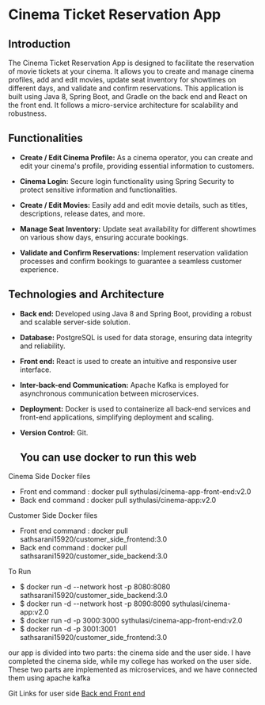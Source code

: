# Cinema Ticket Reservation App

## Introduction

The Cinema Ticket Reservation App is designed to facilitate the reservation of movie tickets at your cinema. It allows you to create and manage cinema profiles, add and edit movies, update seat inventory for showtimes on different days, and validate and confirm reservations. This application is built using Java 8, Spring Boot, and Gradle on the back end and React on the front end. It follows a micro-service architecture for scalability and robustness.


## Functionalities

- **Create / Edit Cinema Profile:** As a cinema operator, you can create and edit your cinema's profile, providing essential information to customers.

- **Cinema Login:** Secure login functionality using Spring Security to protect sensitive information and functionalities.

- **Create / Edit Movies:** Easily add and edit movie details, such as titles, descriptions, release dates, and more.

- **Manage Seat Inventory:** Update seat availability for different showtimes on various show days, ensuring accurate bookings.

- **Validate and Confirm Reservations:** Implement reservation validation processes and confirm bookings to guarantee a seamless customer experience.

## Technologies and Architecture

- **Back end:** Developed using Java 8 and Spring Boot, providing a robust and scalable server-side solution.

- **Database:** PostgreSQL is used for data storage, ensuring data integrity and reliability.

- **Front end:** React is used to create an intuitive and responsive user interface.

- **Inter-back-end Communication:** Apache Kafka is employed for asynchronous communication between microservices.

- **Deployment:** Docker is used to containerize all back-end services and front-end applications, simplifying deployment and scaling.

- **Version Control:** Git.

  ## You can use docker to run this web
Cinema Side Docker files
  - Front end command : docker pull sythulasi/cinema-app-front-end:v2.0
  - Back end command : docker pull sythulasi/cinema-app:v2.0

Customer Side Docker files
  - Front end command : docker pull sathsarani15920/customer_side_frontend:3.0
  - Back end command : docker pull sathsarani15920/customer_side_backend:3.0

To Run 

- $ docker run -d --network host -p 8080:8080 sathsarani15920/customer_side_backend:3.0
- $ docker run -d --network host -p 8090:8090 sythulasi/cinema-app:v2.0
- $ docker run -d -p 3000:3000 sythulasi/cinema-app-front-end:v2.0
- $ docker run -d -p 3001:3001 sathsarani15920/customer_side_frontend:3.0
  

our app is divided into two parts: the cinema side and the user side. I have completed the cinema side, while my college has worked on the user side. These two parts are implemented as microservices, and we have connected them using apache kafka

Git Links for user side
[Back end ](https://github.com/SathsaraniAththanayaka/CinemaApp_Customer_Backend.git)
[Front end ](https://github.com/SathsaraniAththanayaka/CinemaApp_Customer_Frontend.git)


